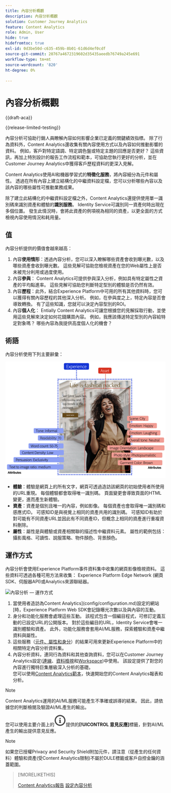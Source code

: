 ```yaml
---
title: 內容分析概觀
description: 內容分析概觀
solution: Customer Journey Analytics
feature: Content Analytics
role: Admin, User
hide: true
hidefromtoc: true
exl-id: 0d3be50d-c635-459b-8b01-61d6d4ef0cdf
source-git-commit: 20767a4672319602d35435aeedb76749a245e691
workflow-type: tm+mt
source-wordcount: '820'
ht-degree: 0%

---
```


# 內容分析概觀

{{draft-aca}}

{{release-limited-testing}}

內容分析可協助行銷人員瞭解內容如何影響企業已定義的關鍵績效指標。 除了行為資料外，Content Analytics還收集有關內容使用方式以及內容如何推動影響的資料。 例如，客戶對特定語調、特定調色盤或特定主題的回應是否更好？ 這些資訊，再加上特別設計的報告工作流程和範本，可協助您執行更好的分析，並在Customer Journey Analytics中獲得客戶歷程資料的更深入見解。

Content Analytics使用AI和機器學習式的&#x200B;**特徵化服務**，將內容細分為元件和屬性。 透過在所有內容上建立結構化的中繼資料設定檔，您可以分析哪些內容以及該內容的哪些屬性可推動業務成果。

除了建立此結構化的中繼資料設定檔之外，Content Analytics還提供使用單一識別碼來識別資產和體驗的&#x200B;**識別服務**。 Identity Service可識別同一資產何時出現在多個位置。 發生此情況時，會將此資產的例項視為相同的資產，以更全面的方式檢視內容使用情況和耗用量。

## 值

內容分析提供的價值會越來越高：

1. 內容&#x200B;**使用情形**：透過內容分析，您可以深入瞭解哪些資產會收到曝光數，以及哪些資產會收到曝光數。 這些見解可協助您檢視資產在您的Web屬性上是否未被充分利用或過度使用。
1. 內容&#x200B;**參與**： Content Analytics可提供參與深入分析，例如具有特定屬性之資產的平均點進率。 這些見解可協助您判斷特定型別的體驗是否仍然有效。
1. 內容&#x200B;**歷程**：此外，結合Experience Platform中可用的所有其他資料時，您可以獲得有關內容歷程的其他深入分析。 例如，在參與度之上，特定內容是否會導致轉換。 有了這些知識，您就可以決定內容型別的ROI。
1. 內容&#x200B;**個人化**： Entially Content Analytics可讓您根據您的見解採取行動，並使用這些見解來決定如何花錢購買內容。 例如，我應該傳送特定型別的內容給特定對象嗎？ 哪些內容為我提供高度個人化的機會？

## 術語

內容分析使用下列主要辭彙：

![Assets與體驗](/help/content-analytics/assets/content-analytics-experience-asset.png)

* **體驗**：體驗是網頁上的所有文字，網頁可透過造訪該網頁的初始使用者所使用的URL重現。 每個體驗都會取得唯一識別碼。 頁面變更會導致頁面的HTML變更，進而產生新體驗。
* **資產**：資產是個別且唯一的內容，例如影像。 每個資產也會取得唯一識別碼和感應式ID。 可感知ID是與視覺上相同的資產共用的識別碼。 可感知ID有助於對可能有不同資產URL並因此有不同資產ID，但概念上相同的資產進行重複資料刪除。
* **屬性**：屬性是與體驗或資產相關聯的描述性中繼資料元素。 屬性的範例包括：攝影風格、可讀性、說服策略、物件顏色、背景顏色。

## 運作方式

內容分析會使用Experience Platform事件資料集中收集的網頁影像檢視資料。 這些資料可透過各種可用方法來收集： Experience Platform Edge Network (網頁SDK、伺服器API)或Analytics來源聯結器。

![內容分析 — 運作方式](assets/aca-overview.gif)


1. 當使用者造訪為Content Analytics](config/configuration.md)設定的網站[時，Experience Platform Web SDK會記錄曝光次數以及與內容的互動。
1. 身分和功能化服務會處理這些互動。 該程式包含一個編目程式，可修訂定義互動的已設定URL的公開版本。 對於這些編目的URL，Identity Service會唯一識別體驗和資產。 此外，功能化服務會套用AI/ML服務，探索體驗和資產中繼資料與屬性。
1. 這些服務（[元件、屬性和身分](/help/content-analytics/report/components.md)）的結果可用來更新Experience Platform中的相關特定內容分析資料集。
1. 內容分析資料，連同行為資料和其他查詢資料，您可以在Customer Journey Analytics設定([連線](/help/connections/overview.md)、[資料檢視](/help/data-views/data-views.md)和[Workspace](/help/analysis-workspace/home.md))中使用。 該設定提供了對您的內容進行獨特巨集層級深入分析的基礎。 <br/>您可以使用[Content Analytics範本](/help/content-analytics/report/report.md#template)，快速開始您的Content Analytics報表和分析。

>[!NOTE]
>
>Content Analytics運用的AI/ML服務可能產生不準確或誤導的結果。 因此，請依據您的判斷檢閱及驗證AI/ML產生的輸出。
>
>您可以使用主要介面上的![資訊大綱](/help/assets/icons/InfoOutline.svg)提供的&#x200B;**[!UICONTROL 意見反應]**&#x200B;標籤，針對AI/ML產生的輸出提供意見反應。
>

>[!NOTE]
>
>如果您已授權Privacy and Security Shield附加元件，請注意（從產生的任何資料）體驗和資產(受Content Analytics限制)不屬於DULE標籤或客戶自控金鑰的涵蓋範圍。
>


>[!MORELIKETHIS]
>
>[Content Analytics報告](report/report.md)
>[設定內容分析](config/configuration.md)
>